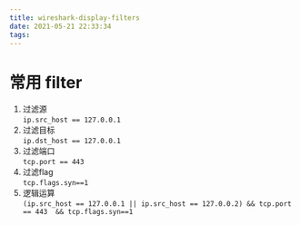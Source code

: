 ```yaml
---
title: wireshark-display-filters
date: 2021-05-21 22:33:34
tags:
---
```


# 常用 filter
1. 过滤源  
  `ip.src_host == 127.0.0.1`
2. 过滤目标  
  `ip.dst_host == 127.0.0.1`
3. 过滤端口  
  `tcp.port == 443`
4. 过滤flag  
  `tcp.flags.syn==1`
5. 逻辑运算  
`(ip.src_host == 127.0.0.1 || ip.src_host == 127.0.0.2) && tcp.port == 443  && tcp.flags.syn==1`
